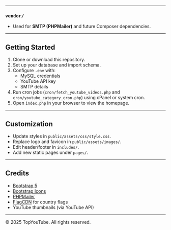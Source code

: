 
---

### `vendor/`
- Used for **SMTP (PHPMailer)** and future Composer dependencies.  

---

## Getting Started  

1. Clone or download this repository.  
2. Set up your database and import schema.  
3. Configure `.env` with:  
   - MySQL credentials  
   - YouTube API key  
   - SMTP details  
4. Run cron jobs (`cron/fetch_youtube_videos.php` and `cron/youtube_category_cron.php`) using cPanel or system cron.  
5. Open `index.php` in your browser to view the homepage.  

---

## Customization  

- Update styles in `public/assets/css/style.css`.  
- Replace logo and favicon in `public/assets/images/`.  
- Edit header/footer in `includes/`.  
- Add new static pages under `pages/`.  

---

## Credits  

- [Bootstrap 5](https://getbootstrap.com/)  
- [Bootstrap Icons](https://icons.getbootstrap.com/)  
- [PHPMailer](https://github.com/PHPMailer/PHPMailer)  
- [FlagCDN](https://flagcdn.com/) for country flags  
- YouTube thumbnails (via YouTube API)  

---

© 2025 TopYouTube. All rights reserved.  
